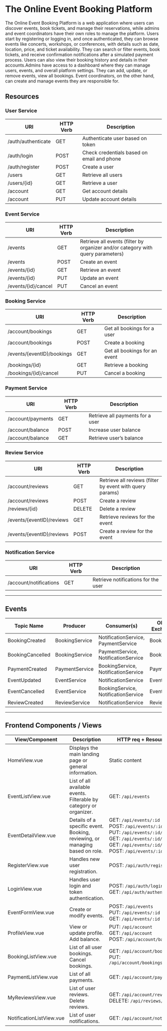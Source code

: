 # The Online Event Booking Platform

The Online Event Booking Platform is a web application where users can discover events, book tickets, and manage their reservations, while admins and event coordinators have their own roles to manage the platform. Users start by registering or logging in, and once authenticated, they can browse events like concerts, workshops, or conferences, with details such as date, location, price, and ticket availability. They can search or filter events, book tickets, and receive confirmation notifications after a simulated payment process. Users can also view their booking history and details in their accounts.Admins have access to a dashboard where they can manage users, events, and overall platform settings. They can add, update, or remove events, view all bookings. Event coordinators, on the other hand, can create and manage events they are responsible for.

## Resources

### User Service

| URI | HTTP Verb | Description |
|-----|-----------|-------------|
| /auth/authenticate | GET | Authenticate user based on token |
| /auth/login | POST | Check credentials based on email and phone |
| /auth/register | POST | Create a user |
| /users | GET | Retrieve all users |
| /users/{id} | GET | Retrieve a user |
| /account | GET | Get account details |
| /account | PUT | Update account details |

### Event Service

| URI | HTTP Verb | Description |
|-----|-----------|-------------|
| /events | GET | Retrieve all events (filter by organizer and/or category with query parameters) |
| /events | POST | Create an event |
| /events/{id} | GET | Retrieve an event |
| /events/{id} | PUT | Update an event |
| /events/{id}/cancel | PUT | Cancel an event |

### Booking Service

| URI | HTTP Verb | Description |
|-----|-----------|-------------|
| /account/bookings | GET | Get all bookings for a user |
| /account/bookings | POST | Create a booking |
| /events/{eventID}/bookings | GET | Get all bookings for an event |
| /bookings/{id} | GET | Retrieve a booking |
| /bookings/{id}/cancel | PUT | Cancel a booking |

### Payment Service

| URI | HTTP Verb | Description |
|-----|-----------|-------------|
| /account/payments | GET | Retrieve all payments for a user |
| /account/balance | POST | Increase user balance |
| /account/balance | GET | Retrieve user’s balance |

### Review Service

| URI | HTTP Verb | Description |
|-----|-----------|-------------|
| /account/reviews | GET | Retrieve all reviews (filter by event with query params) |
| /account/reviews | POST | Create a review |
| /reviews/{id} | DELETE | Delete a review |
| /events/{eventID}/reviews | GET | Retrieve reviews for the event |
| /events/{eventID}/reviews | POST | Create a review for the event |

### Notification Service

| URI | HTTP Verb | Description |
|-----|-----------|-------------|
| /account/notifications | GET | Retrieve notifications for the user |

---

## Events

| Topic Name | Producer | Consumer(s) | Object Exchanged |
|------------|----------|-------------|------------------|
| BookingCreated | BookingService | NotificationService, PaymentService | BookingDTO |
| BookingCancelled | BookingService | PaymentService, NotificationService | BookingDTO |
| PaymentCreated | PaymentService | BookingService, NotificationService | PaymentDTO |
| EventUpdated | EventService | NotificationService | EventDTO |
| EventCancelled | EventService | BookingService, NotificationService | EventDTO |
| ReviewCreated | ReviewService | NotificationService | ReviewDTO |

---

## Frontend Components / Views

| View/Component | Description | HTTP req + Resources (URI) |
|----------------|-------------|-----------------------------|
| HomeView.vue | Displays the main landing page or general information. | Static content |
| EventListView.vue | List of all available events. Filterable by category or organizer. | GET: `/api/events` |
| EventDetailView.vue | Details of a specific event. Booking, reviewing, or managing based on role. | GET: `/api/events/:id`<br>POST: `/api/events/:id/bookings`<br>PUT: `/api/events/:id/cancel`<br>GET: `/api/events/:id/bookings`<br>GET: `/api/events/:id/reviews`<br>POST: `/api/events/:id/reviews` |
| RegisterView.vue | Handles new user registration. | POST: `/api/auth/register` |
| LoginView.vue | Handles user login and token authentication. | POST: `/api/auth/login`<br>GET: `/api/auth/authenticate` |
| EventFormView.vue | Create or modify events. | POST: `/api/events`<br>PUT: `/api/events/:id`<br>GET: `/api/events/:id` |
| ProfileView.vue | View or update profile. Add balance. | PUT: `/api/account`<br>GET: `/api/account`<br>POST: `/api/account/balance` |
| BookingListView.vue | List of all user bookings. Cancel bookings. | GET: `/api/account/bookings`<br>PUT: `/api/account/bookings/{id}/cancel` |
| PaymentListView.vue | List of all payments. | GET: `/api/account/payments` |
| MyReviewsView.vue | List of user reviews. Delete reviews. | GET: `/api/account/reviews`<br>DELETE: `/api/reviews/:id` |
| NotificationListView.vue | List of user notifications. | GET: `/api/account/notifications` |
